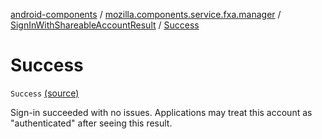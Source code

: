 [android-components](../../index.md) / [mozilla.components.service.fxa.manager](../index.md) / [SignInWithShareableAccountResult](index.md) / [Success](./-success.md)

# Success

`Success` [(source)](https://github.com/mozilla-mobile/android-components/blob/master/components/service/firefox-accounts/src/main/java/mozilla/components/service/fxa/manager/FxaAccountManager.kt#L127)

Sign-in succeeded with no issues.
Applications may treat this account as "authenticated" after seeing this result.

